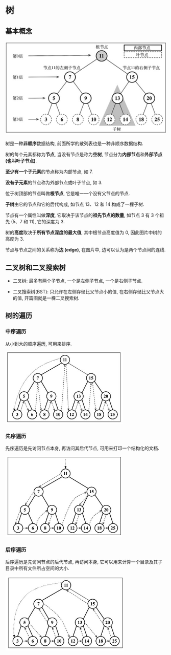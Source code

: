 # 树

## 基本概念

![树](../../../public/assets/tree.jpg)

树是一种**非顺序**数据结构, 前面所学的散列表也是一种非顺序数据结构.

树的每个元素都称为**节点**, 当没有节点是称为**空树**, 节点分为**内部节点**和**外部节点 (也叫叶子节点)**.

**至少有一个子元素**的节点称为内部节点, 如 7.

**没有子元素**的节点称为外部节点或叶子节点, 如 3.

位于树顶部的节点叫做**根节点**, 它是唯一一个没有父节点的节点.

**子树**由它的节点和它的后代构成, 如节点 13、12 和 14 构成了一棵子树.

节点有一个属性叫做**深度**, 它取决于该节点的**祖先节点的数量**, 如节点 3 有 3 个祖先 (5、7 和 11), 它的深度为 3.

树的**高度**取决于**所有节点深度的最大值**, 其中根节点高度值为 0, 因此图片中树的高度为 3.

节点与节点之间的关系称为**边 (edge)**, 在图片中, 边可以认为是两个节点间的连线.

## 二叉树和二叉搜索树

- 二叉树: 最多有两个子节点, 一个是左侧子节点, 一个是右侧子节点.

- 二叉搜索树(BST): 只允许在左侧存储比父节点小的值, 在右侧存储比父节点大的值, 开篇图就是一棵二叉搜索树.

## 树的遍历

### 中序遍历

从小到大的顺序遍历, 可用来排序.

![中序遍历](../../../public/assets/inOrderTraverse.jpg)

### 先序遍历

先序遍历是先访问节点本身, 再访问其后代节点, 可用来打印一个结构化的文档.

![先序遍历](../../../public/assets/preOrderTraverse.jpg)

### 后序遍历

后序遍历是先访问节点的后代节点, 再访问本身, 它可以用来计算一个目录及其子目录中所有文件所占空间的大小.

![后序遍历](../../../public/assets/postOrderTraverse.jpg)
